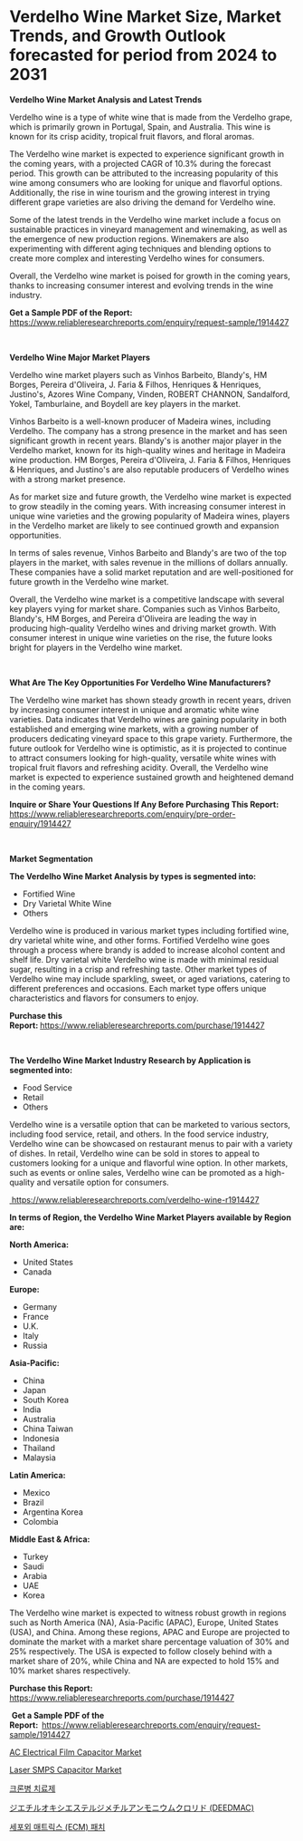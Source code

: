<p><h1>Verdelho Wine Market Size, Market Trends, and Growth Outlook forecasted for period from 2024 to 2031</h1></p><p><strong>Verdelho Wine Market Analysis and Latest Trends</strong></p>
<p><p>Verdelho wine is a type of white wine that is made from the Verdelho grape, which is primarily grown in Portugal, Spain, and Australia. This wine is known for its crisp acidity, tropical fruit flavors, and floral aromas.</p><p>The Verdelho wine market is expected to experience significant growth in the coming years, with a projected CAGR of 10.3% during the forecast period. This growth can be attributed to the increasing popularity of this wine among consumers who are looking for unique and flavorful options. Additionally, the rise in wine tourism and the growing interest in trying different grape varieties are also driving the demand for Verdelho wine.</p><p>Some of the latest trends in the Verdelho wine market include a focus on sustainable practices in vineyard management and winemaking, as well as the emergence of new production regions. Winemakers are also experimenting with different aging techniques and blending options to create more complex and interesting Verdelho wines for consumers.</p><p>Overall, the Verdelho wine market is poised for growth in the coming years, thanks to increasing consumer interest and evolving trends in the wine industry.</p></p>
<p><strong>Get a Sample PDF of the Report:&nbsp;</strong> <a href="https://www.reliableresearchreports.com/enquiry/request-sample/1914427">https://www.reliableresearchreports.com/enquiry/request-sample/1914427</a></p>
<p>&nbsp;</p>
<p><strong>Verdelho Wine Major Market Players</strong></p>
<p><p>Verdelho wine market players such as Vinhos Barbeito, Blandy's, HM Borges, Pereira d'Oliveira, J. Faria & Filhos, Henriques & Henriques, Justino's, Azores Wine Company, Vinden, ROBERT CHANNON, Sandalford, Yokel, Tamburlaine, and Boydell are key players in the market. </p><p>Vinhos Barbeito is a well-known producer of Madeira wines, including Verdelho. The company has a strong presence in the market and has seen significant growth in recent years. Blandy's is another major player in the Verdelho market, known for its high-quality wines and heritage in Madeira wine production. HM Borges, Pereira d'Oliveira, J. Faria & Filhos, Henriques & Henriques, and Justino's are also reputable producers of Verdelho wines with a strong market presence.</p><p>As for market size and future growth, the Verdelho wine market is expected to grow steadily in the coming years. With increasing consumer interest in unique wine varieties and the growing popularity of Madeira wines, players in the Verdelho market are likely to see continued growth and expansion opportunities.</p><p>In terms of sales revenue, Vinhos Barbeito and Blandy's are two of the top players in the market, with sales revenue in the millions of dollars annually. These companies have a solid market reputation and are well-positioned for future growth in the Verdelho wine market.</p><p>Overall, the Verdelho wine market is a competitive landscape with several key players vying for market share. Companies such as Vinhos Barbeito, Blandy's, HM Borges, and Pereira d'Oliveira are leading the way in producing high-quality Verdelho wines and driving market growth. With consumer interest in unique wine varieties on the rise, the future looks bright for players in the Verdelho wine market.</p></p>
<p>&nbsp;</p>
<p><strong>What Are The Key Opportunities For Verdelho Wine Manufacturers?</strong></p>
<p><p>The Verdelho wine market has shown steady growth in recent years, driven by increasing consumer interest in unique and aromatic white wine varieties. Data indicates that Verdelho wines are gaining popularity in both established and emerging wine markets, with a growing number of producers dedicating vineyard space to this grape variety. Furthermore, the future outlook for Verdelho wine is optimistic, as it is projected to continue to attract consumers looking for high-quality, versatile white wines with tropical fruit flavors and refreshing acidity. Overall, the Verdelho wine market is expected to experience sustained growth and heightened demand in the coming years.</p></p>
<p><strong>Inquire or Share Your Questions If Any Before Purchasing This Report:</strong> <a href="https://www.reliableresearchreports.com/enquiry/pre-order-enquiry/1914427">https://www.reliableresearchreports.com/enquiry/pre-order-enquiry/1914427</a></p>
<p>&nbsp;</p>
<p><strong>Market Segmentation</strong></p>
<p><strong>The Verdelho Wine Market Analysis by types is segmented into:</strong></p>
<p><ul><li>Fortified Wine</li><li>Dry Varietal White Wine</li><li>Others</li></ul></p>
<p><p>Verdelho wine is produced in various market types including fortified wine, dry varietal white wine, and other forms. Fortified Verdelho wine goes through a process where brandy is added to increase alcohol content and shelf life. Dry varietal white Verdelho wine is made with minimal residual sugar, resulting in a crisp and refreshing taste. Other market types of Verdelho wine may include sparkling, sweet, or aged variations, catering to different preferences and occasions. Each market type offers unique characteristics and flavors for consumers to enjoy.</p></p>
<p><strong>Purchase this Report:&nbsp;</strong><a href="https://www.reliableresearchreports.com/purchase/1914427">https://www.reliableresearchreports.com/purchase/1914427</a></p>
<p>&nbsp;</p>
<p><strong>The Verdelho Wine Market Industry Research by Application is segmented into:</strong></p>
<p><ul><li>Food Service</li><li>Retail</li><li>Others</li></ul></p>
<p><p>Verdelho wine is a versatile option that can be marketed to various sectors, including food service, retail, and others. In the food service industry, Verdelho wine can be showcased on restaurant menus to pair with a variety of dishes. In retail, Verdelho wine can be sold in stores to appeal to customers looking for a unique and flavorful wine option. In other markets, such as events or online sales, Verdelho wine can be promoted as a high-quality and versatile option for consumers.</p></p>
<p><a href="https://www.reliableresearchreports.com/verdelho-wine-r1914427">&nbsp;https://www.reliableresearchreports.com/verdelho-wine-r1914427</a></p>
<p><strong>In terms of Region, the Verdelho Wine Market Players available by Region are:</strong></p>
<p>
    <p> <strong> North America: </strong>
        <ul>
            <li>United States</li>
            <li>Canada</li>
        </ul>
        </p> 
    <p> <strong> Europe: </strong>
        <ul>
            <li>Germany</li>
            <li>France</li>
            <li>U.K.</li>
            <li>Italy</li>
            <li>Russia</li>
        </ul>
        </p> 
    <p> <strong> Asia-Pacific: </strong>
        <ul>
            <li>China</li>
            <li>Japan</li>
            <li>South Korea</li>
            <li>India</li>
            <li>Australia</li>
            <li>China Taiwan</li>
            <li>Indonesia</li>
            <li>Thailand</li>
            <li>Malaysia</li>
        </ul>
        </p> 
    <p> <strong> Latin America: </strong>
        <ul>
            <li>Mexico</li>
            <li>Brazil</li>
            <li>Argentina Korea</li>
            <li>Colombia</li>
        </ul>
        </p> 
    <p> <strong> Middle East & Africa: </strong>
        <ul>
            <li>Turkey</li>
            <li>Saudi</li>
            <li>Arabia</li>
            <li>UAE</li>
            <li>Korea</li>
        </ul>
    </p>
    </p>
<p><p>The Verdelho wine market is expected to witness robust growth in regions such as North America (NA), Asia-Pacific (APAC), Europe, United States (USA), and China. Among these regions, APAC and Europe are projected to dominate the market with a market share percentage valuation of 30% and 25% respectively. The USA is expected to follow closely behind with a market share of 20%, while China and NA are expected to hold 15% and 10% market shares respectively.</p></p>
<p><strong>Purchase this Report: </strong><a href="https://www.reliableresearchreports.com/purchase/1914427">https://www.reliableresearchreports.com/purchase/1914427</a></p>
<p>&nbsp;<strong>Get a Sample PDF of the Report:&nbsp;&nbsp;</strong><a href="https://www.reliableresearchreports.com/enquiry/request-sample/1914427">https://www.reliableresearchreports.com/enquiry/request-sample/1914427</a></p>
<p><strong></strong></p>
<p><p><a href="https://github.com/nafisalvee228/Market-Research-Report-List-1/blob/main/ac-electrical-film-capacitor-market.md">AC Electrical Film Capacitor Market</a></p><p><a href="https://github.com/ashepherd82/Market-Research-Report-List-5/blob/main/laser-smps-capacitor-market.md">Laser SMPS Capacitor Market</a></p><p><a href="https://github.com/darrellockm3ytan895656/Market-Research-Report-List-2/blob/main/6400731160467.md">크론병 치료제</a></p><p><a href="https://github.com/hardee896/Market-Research-Report-List-1/blob/main/6558778150531.md">ジエチルオキシエステルジメチルアンモニウムクロリド (DEEDMAC)</a></p><p><a href="https://github.com/Penelolack456456/Market-Research-Report-List-2/blob/main/7116686160466.md">세포외 매트릭스 (ECM) 패치</a></p></p>